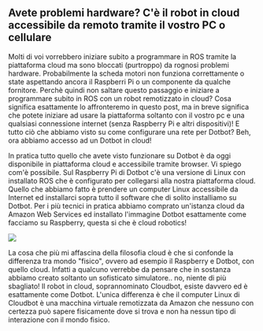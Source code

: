 ## Avete problemi hardware? C'è il robot in cloud accessibile da remoto tramite il vostro PC o cellulare ##

Molti di voi vorrebbero iniziare subito a programmare in ROS tramite la piattaforma cloud ma sono bloccati (purtroppo) da rognosi problemi hardware. Probabilmente la scheda motori non funziona correttamente o state aspettando ancora il Raspberri Pi o un componente da qualche fornitore. Perchè quindi non saltare questo passaggio e iniziare a programmare subito in ROS con un robot remotizzato in cloud? Cosa significa esattamente lo affronteremo in questo post, ma in breve significa che potete iniziare ad usare la piattaforma soltanto con il vostro pc e una qualsiasi connessione internet (senza Raspberry Pi e altri dispositivi)! E tutto ciò che abbiamo visto su come configurare una rete per Dotbot? Beh, ora abbiamo accesso ad un Dotbot in cloud!

In pratica tutto quello che avete visto funzionare su Dotbot è da oggi disponibile in piattaforma cloud e accessibile tramite browser. Vi spiego com'è possibile. Sul Raspberry Pi di Dotbot c'è una versione di Linux con installato ROS che è configurato per collegarsi alla nostra piattaforma cloud. Quello che abbiamo fatto è prendere un computer Linux accessibile da Internet ed installarci sopra tutto il software che di solito installiamo su Dotbot. Per i più tecnici in pratica abbiamo comprato un'istanza cloud da Amazon Web Services ed installato l'immagine Dotbot esattamente come facciamo su Raspberry, questa si che è cloud robotics!

![](http://res.cloudinary.com/www-hotblackrobotics-com/image/upload/v1486136271/istanza_cloud_1_tdt5ho.jpg)

La cosa che più mi affascina della filosofia cloud è che si confonde la differenza tra mondo "fisico", ovvero ad esempio il Raspberry e Dotbot, con quello cloud. Infatti a qualcuno verrebbe da pensare che in sostanza abbiamo creato soltanto un sofisticato simulatore.. no, niente di più sbagliato! Il robot in cloud, soprannominato Cloudbot, esiste davvero ed è esattamente come Dotbot. L'unica differenza è che il computer Linux di Cloudbot è una macchina virtuale remotizzata da Amazon che nessuno con certezza può sapere fisicamente dove si trova e non ha nessun tipo di interazione con il mondo fisico.

